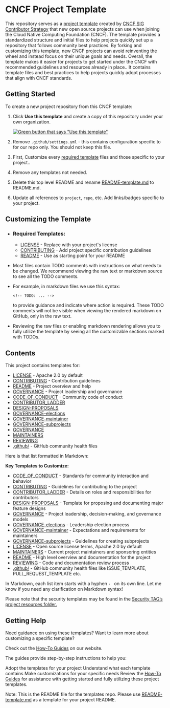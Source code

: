 

# CNCF Project Template

This repository serves as a [project template][template-repo] created by [CNCF SIG Contributor
Strategy][contrib-strat] that new open source projects can use when joining the Cloud Native Computing Foundation (CNCF). The template provides a standardized structure and initial files to help projects quickly set up a repository that follows community best practices. By forking and customizing this template, new CNCF projects can avoid reinventing the wheel and instead focus on their unique goals and needs. Overall, the template makes it easier for projects to get started under the CNCF with recommended guidelines and resources already in place.. It contains template files and best practices to help projects quickly adopt processes that align with CNCF standards.


## Getting Started 

To create a new project repository from this CNCF template:

1. Click **Use this template** and create a copy of this repository under your own organization.

    [![Green button that says "Use this template"](https://user-images.githubusercontent.com/1368985/95903529-e9c32f00-0d5b-11eb-8723-4369f7c9e044.png)](https://github.com/new?template_name=project-template&template_owner=cncf)

2. Remove `.github/settings.yml` - this contains configuration specific to for our repo only. You should not keep this file.

3. First, Customize every [required template](#required-templates) files and those specific to your project..

4. Remove any templates not needed.

5. Delete this top level README and rename [README-template.md](README-template.md) to README.md.

6. Update all references to `project`, `repo`, etc. Add links/badges specific to your project.

## Customizing the Template 

- ### Required Templates:

  - [LICENSE](LICENSE) - Replace with your project's license
  - [CONTRIBUTING](CONTRIBUTING.md) - Add project specific contribution guidelines
  - [README](README-template.md) - Use as starting point for your README

- Most files contain TODO comments with instructions on what needs to be changed. We recommend viewing the raw text or markdown source to see all the TODO comments.

- For example, in markdown files we use this syntax:

  `<!-- TODO: ... -->`

  to provide guidance and indicate where action is required. These TODO comments will not be visible when viewing the rendered markdown on GitHub, only in the raw text.

- Reviewing the raw files or enabling markdown rendering allows you to fully utilize the template by seeing all the customizable sections marked with TODOs.

## Contents

This project contains templates for:

- [LICENSE](LICENSE) - Apache 2.0 by default
- [CONTRIBUTING](CONTRIBUTING.md) - Contribution guidelines
- [README](README-template.md) - Project overview and help 
- [GOVERNANCE](GOVERNANCE.md) - Project leadership and governance 
- [CODE_OF_CONDUCT](CODE_OF_CONDUCT.md) - Community code of conduct
- [CONTRIBUTOR_LADDER](CONTRIBUTOR_LADDER.md)
- [DESIGN-PROPOSALS](DESIGN-PROPOSALS.md)
- [GOVERNANCE-elections](GOVERNANCE-elections.md)
- [GOVERNANCE-maintainer](GOVERNANCE-maintainer.md)
- [GOVERNANCE-subprojects](GOVERNANCE-subprojects.md)
- [GOVERNANCE](GOVERNANCE.md)
- [MAINTAINERS](MAINTAINERS.md)
- [REVIEWING](REVIEWING.md)
- [.github/](.github/) - GitHub community health files


Here is that list formatted in Markdown:

**Key Templates to Customize:**


- [CODE_OF_CONDUCT](CODE_OF_CONDUCT.md) - Standards for community interaction and behavior  
- [CONTRIBUTING](CONTRIBUTING.md) - Guidelines for contributing to the project
- [CONTRIBUTOR_LADDER](CONTRIBUTOR_LADDER.md) - Details on roles and responsibilities for contributors
- [DESIGN-PROPOSALS](DESIGN-PROPOSALS.md) - Template for proposing and documenting major feature designs  
- [GOVERNANCE](GOVERNANCE.md) - Project leadership, decision-making, and governance models
- [GOVERNANCE-elections](GOVERNANCE-elections.md) - Leadership election process   
- [GOVERNANCE-maintainer](GOVERNANCE-maintainer.md) - Expectations and requirements for maintainers
- [GOVERNANCE-subprojects](GOVERNANCE-subprojects.md) - Guidelines for creating subprojects
- [LICENSE](LICENSE) - Open source license terms, Apache 2.0 by default
- [MAINTAINERS](MAINTAINERS.md) - Current project maintainers and sponsoring entities
- [README](README-template.md) - High level overview and documentation for the project
- [REVIEWING](REVIEWING.md) - Code and documentation review process
- [.github/](.github/) - GitHub community health files like ISSUE_TEMPLATE, PULL_REQUEST_TEMPLATE etc.

In Markdown, each list item starts with a hyphen `- `  on its own line. Let me know if you need any clarification on Markdown syntax!

Please note that the security templates may be found in the [Security TAG’s project resources folder.](https://github.com/cncf/tag-security/tree/main/project-resources)

## Getting Help

Need guidance on using these templates? Want to learn more about customizing a specific template?

Check out the [How-To Guides](https://contribute.cncf.io/maintainers/templates/#how-to-guides) on our website.

The guides provide step-by-step instructions to help you:

Adopt the templates for your project
Understand what each template contains
Make customizations for your specific needs
Review the [How-To Guides](https://contribute.cncf.io/maintainers/templates/#how-to-guides) for assistance with getting started and fully utilizing these project templates.




[template-repo]: https://github.com/cncf/project-template
[contrib-strat]: https://github.com/cncf/sig-contributor-strategy/blob/master/README.md

Note: This is the README file for the templates repo. Please use [README-template.md](README-template.md) as a template for your project README.